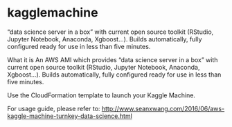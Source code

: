 # kagglemachine
“data science server in a box” with current open source toolkit (RStudio, Jupyter Notebook, Anaconda, Xgboost…). Builds automatically, fully configured ready for use in less than five minutes.

What it is
An AWS AMI which provides “data science server in a box” with current open source toolkit (RStudio, Jupyter Notebook, Anaconda, Xgboost…). Builds automatically, fully configured ready for use in less than five minutes.

Use the CloudFormation template to launch your Kaggle Machine.

For usage guide, please refer to:
http://www.seanxwang.com/2016/06/aws-kaggle-machine-turnkey-data-science.html
